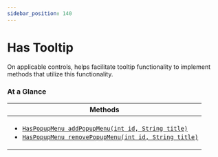 ```yaml
---
sidebar_position: 140
---
```



# Has Tooltip

On applicable controls, helps facilitate tooltip functionality to implement methods that utilize this functionality.

### At a Glance

| Methods |
|------------|
| <ul><li>[`HasPopupMenu addPopupMenu(int id, String title)`](#)</li><li>[`HasPopupMenu removePopupMenu(int id, String title)`](#)</li></ul>|